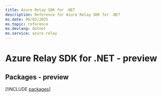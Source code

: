 ```yaml
---
title: Azure Relay SDK for .NET
description: Reference for Azure Relay SDK for .NET
ms.date: 09/03/2025
ms.topic: reference
ms.devlang: dotnet
ms.service: azure-relay
---
```

# Azure Relay SDK for .NET - preview
## Packages - preview
[!INCLUDE [packages](relay-index.md)]